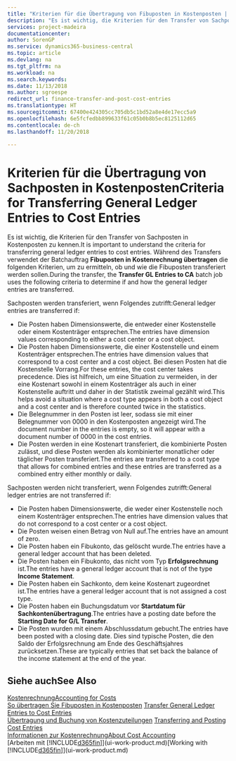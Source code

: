 ```yaml
---
title: "Kriterien für die Übertragung von Fibuposten in Kostenposten | Microsoft Docs"
description: "Es ist wichtig, die Kriterien für den Transfer von Sachposten in Kostenposten zu kennen. Während des Transfers verwendet der Batchauftrag **Fibuposten in Kostenrechnung übertragen** die folgenden Kriterien, um zu ermitteln, ob und wie die Fibuposten transferiert werden sollen."
services: project-madeira
documentationcenter: 
author: SorenGP
ms.service: dynamics365-business-central
ms.topic: article
ms.devlang: na
ms.tgt_pltfrm: na
ms.workload: na
ms.search.keywords: 
ms.date: 11/13/2018
ms.author: sgroespe
redirect_url: finance-transfer-and-post-cost-entries
ms.translationtype: HT
ms.sourcegitcommit: 67400e424305cc705db5c1bd52a8e4de17ecc5a9
ms.openlocfilehash: 6e5fcfedbb899633f61c05b0b8b5ec8125112d65
ms.contentlocale: de-ch
ms.lasthandoff: 11/20/2018

---
```

# <a name="criteria-for-transferring-general-ledger-entries-to-cost-entries"></a><span data-ttu-id="0fdba-104">Kriterien für die Übertragung von Sachposten in Kostenposten</span><span class="sxs-lookup"><span data-stu-id="0fdba-104">Criteria for Transferring General Ledger Entries to Cost Entries</span></span>
<span data-ttu-id="0fdba-105">Es ist wichtig, die Kriterien für den Transfer von Sachposten in Kostenposten zu kennen.</span><span class="sxs-lookup"><span data-stu-id="0fdba-105">It is important to understand the criteria for transferring general ledger entries to cost entries.</span></span> <span data-ttu-id="0fdba-106">Während des Transfers verwendet der Batchauftrag **Fibuposten in Kostenrechnung übertragen** die folgenden Kriterien, um zu ermitteln, ob und wie die Fibuposten transferiert werden sollen.</span><span class="sxs-lookup"><span data-stu-id="0fdba-106">During the transfer, the **Transfer GL Entries to CA** batch job uses the following criteria to determine if and how the general ledger entries are transferred.</span></span>  

<span data-ttu-id="0fdba-107">Sachposten werden transferiert, wenn Folgendes zutrifft:</span><span class="sxs-lookup"><span data-stu-id="0fdba-107">General ledger entries are transferred if:</span></span>  

-   <span data-ttu-id="0fdba-108">Die Posten haben Dimensionswerte, die entweder einer Kostenstelle oder einem Kostenträger entsprechen.</span><span class="sxs-lookup"><span data-stu-id="0fdba-108">The entries have dimension values corresponding to either a cost center or a cost object.</span></span>  
-   <span data-ttu-id="0fdba-109">Die Posten haben Dimensionswerte, die einer Kostenstelle und einem Kostenträger entsprechen.</span><span class="sxs-lookup"><span data-stu-id="0fdba-109">The entries have dimension values that correspond to a cost center and a cost object.</span></span> <span data-ttu-id="0fdba-110">Bei diesen Posten hat die Kostenstelle Vorrang.</span><span class="sxs-lookup"><span data-stu-id="0fdba-110">For these entries, the cost center takes precedence.</span></span> <span data-ttu-id="0fdba-111">Dies ist hilfreich, um eine Situation zu vermeiden, in der eine Kostenart sowohl in einem Kostenträger als auch in einer Kostenstelle auftritt und daher in der Statistik zweimal gezählt wird.</span><span class="sxs-lookup"><span data-stu-id="0fdba-111">This helps avoid a situation where a cost type appears in both a cost object and a cost center and is therefore counted twice in the statistics.</span></span>  
-   <span data-ttu-id="0fdba-112">Die Belegnummer in den Posten ist leer, sodass sie mit einer Belegnummer von 0000 in den Kostenposten angezeigt wird.</span><span class="sxs-lookup"><span data-stu-id="0fdba-112">The document number in the entries is empty, so it will appear with a document number of 0000 in the cost entries.</span></span>  
-   <span data-ttu-id="0fdba-113">Die Posten werden in eine Kostenart transferiert, die kombinierte Posten zulässt, und diese Posten werden als kombinierter monatlicher oder täglicher Posten transferiert.</span><span class="sxs-lookup"><span data-stu-id="0fdba-113">The entries are transferred to a cost type that allows for combined entries and these entries are transferred as a combined entry either monthly or daily.</span></span>  

<span data-ttu-id="0fdba-114">Sachposten werden nicht transferiert, wenn Folgendes zutrifft:</span><span class="sxs-lookup"><span data-stu-id="0fdba-114">General ledger entries are not transferred if:</span></span>  

-   <span data-ttu-id="0fdba-115">Die Posten haben Dimensionswerte, die weder einer Kostenstelle noch einem Kostenträger entsprechen.</span><span class="sxs-lookup"><span data-stu-id="0fdba-115">The entries have dimension values that do not correspond to a cost center or a cost object.</span></span>  
-   <span data-ttu-id="0fdba-116">Die Posten weisen einen Betrag von Null auf.</span><span class="sxs-lookup"><span data-stu-id="0fdba-116">The entries have an amount of zero.</span></span>  
-   <span data-ttu-id="0fdba-117">Die Posten haben ein Fibukonto, das gelöscht wurde.</span><span class="sxs-lookup"><span data-stu-id="0fdba-117">The entries have a general ledger account that has been deleted.</span></span>  
-   <span data-ttu-id="0fdba-118">Die Posten haben ein Fibukonto, das nicht vom Typ **Erfolgsrechnung** ist.</span><span class="sxs-lookup"><span data-stu-id="0fdba-118">The entries have a general ledger account that is not of the type **Income Statement**.</span></span>  
-   <span data-ttu-id="0fdba-119">Die Posten haben ein Sachkonto, dem keine Kostenart zugeordnet ist.</span><span class="sxs-lookup"><span data-stu-id="0fdba-119">The entries have a general ledger account that is not assigned a cost type.</span></span>  
-   <span data-ttu-id="0fdba-120">Die Posten haben ein Buchungsdatum vor **Startdatum für Sachkontenübertragung**.</span><span class="sxs-lookup"><span data-stu-id="0fdba-120">The entries have a posting date before the **Starting Date for G/L Transfer**.</span></span>  
-   <span data-ttu-id="0fdba-121">Die Posten wurden mit einem Abschlussdatum gebucht.</span><span class="sxs-lookup"><span data-stu-id="0fdba-121">The entries have been posted with a closing date.</span></span> <span data-ttu-id="0fdba-122">Dies sind typische Posten, die den Saldo der Erfolgsrechnung am Ende des Geschäftsjahres zurücksetzen.</span><span class="sxs-lookup"><span data-stu-id="0fdba-122">These are typically entries that set back the balance of the income statement at the end of the year.</span></span>  

## <a name="see-also"></a><span data-ttu-id="0fdba-123">Siehe auch</span><span class="sxs-lookup"><span data-stu-id="0fdba-123">See Also</span></span>  
[<span data-ttu-id="0fdba-124">Kostenrechnung</span><span class="sxs-lookup"><span data-stu-id="0fdba-124">Accounting for Costs</span></span>](finance-manage-cost-accounting.md)  
 <span data-ttu-id="0fdba-125">[So übertragen Sie Fibuposten in Kostenposten](finance-how-to-transfer-general-ledger-entries-to-cost-entries.md) </span><span class="sxs-lookup"><span data-stu-id="0fdba-125">[Transfer General Ledger Entries to Cost Entries](finance-how-to-transfer-general-ledger-entries-to-cost-entries.md) </span></span>  
 <span data-ttu-id="0fdba-126">[Übertragung und Buchung von Kostenzuteilungen](finance-transfer-and-post-cost-entries.md) </span><span class="sxs-lookup"><span data-stu-id="0fdba-126">[Transferring and Posting Cost Entries](finance-transfer-and-post-cost-entries.md) </span></span>  
 [<span data-ttu-id="0fdba-127">Informationen zur Kostenrechnung</span><span class="sxs-lookup"><span data-stu-id="0fdba-127">About Cost Accounting</span></span>](finance-about-cost-accounting.md)  
 <span data-ttu-id="0fdba-128">[Arbeiten mit [!INCLUDE[d365fin](includes/d365fin_md.md)]](ui-work-product.md)</span><span class="sxs-lookup"><span data-stu-id="0fdba-128">[Working with [!INCLUDE[d365fin](includes/d365fin_md.md)]](ui-work-product.md)</span></span>

